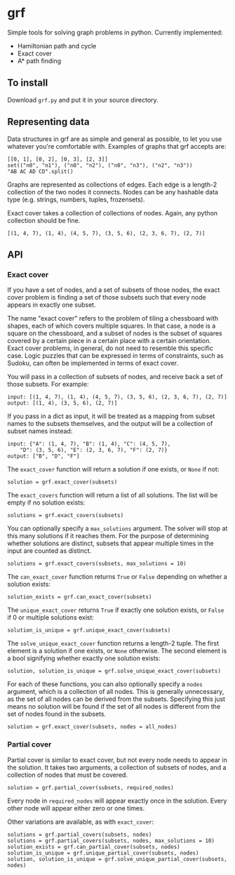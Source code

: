 # grf

Simple tools for solving graph problems in python. Currently implemented:

  * Hamiltonian path and cycle
  * Exact cover
  * A* path finding

## To install

Download `grf.py` and put it in your source directory.

## Representing data

Data structures in grf are as simple and general as possible, to let you use whatever you're comfortable with. Examples of graphs that grf accepts are:

    [[0, 1], [0, 2], [0, 3], [2, 3]]
    set(("n0", "n1"), ("n0", "n2"), ("n0", "n3"), ("n2", "n3"))
    "AB AC AD CD".split()

Graphs are represented as collections of edges. Each edge is a length-2 collection of the two nodes it connects. Nodes can be any hashable data type (e.g. strings, numbers, tuples, frozensets).

Exact cover takes a collection of collections of nodes. Again, any python collection should be fine.

    [(1, 4, 7), (1, 4), (4, 5, 7), (3, 5, 6), (2, 3, 6, 7), (2, 7)]

## API

### Exact cover

If you have a set of nodes, and a set of subsets of those nodes, the exact cover problem is finding a set of those subsets such that every node appears in exactly one subset.

The name "exact cover" refers to the problem of tiling a chessboard with shapes, each of which covers multiple squares. In that case, a node is a square on the chessboard, and a subset of nodes is the subset of squares covered by a certain piece in a certain place with a certain orientation. Exact cover problems, in general, do not need to resemble this specific case. Logic puzzles that can be expressed in terms of constraints, such as Sudoku, can often be implemented in terms of exact cover.

You will pass in a collection of subsets of nodes, and receive back a set of those subsets. For example:

	input: [(1, 4, 7), (1, 4), (4, 5, 7), (3, 5, 6), (2, 3, 6, 7), (2, 7)]
	output: [(1, 4), (3, 5, 6), (2, 7)]

If you pass in a dict as input, it will be treated as a mapping from subset names to the subsets themselves, and the output will be a collection of subset names instead:

	input: {"A": (1, 4, 7), "B": (1, 4), "C": (4, 5, 7),
		"D": (3, 5, 6), "E": (2, 3, 6, 7), "F": (2, 7)}
	output: ["B", "D", "F"]

The `exact_cover` function will return a solution if one exists, or `None` if not:

	solution = grf.exact_cover(subsets)

The `exact_covers` function will return a list of all solutions. The list will be empty if no solution exists:

	solutions = grf.exact_covers(subsets)

You can optionally specify a `max_solutions` argument. The solver will stop at this many solutions if it reaches them. For the purpose of determining whether solutions are distinct, subsets that appear multiple times in the input are counted as distinct.

	solutions = grf.exact_covers(subsets, max_solutions = 10)

The `can_exact_cover` function returns `True` or `False` depending on whether a solution exists:

	solution_exists = grf.can_exact_cover(subsets)

The `unique_exact_cover` returns `True` if exactly one solution exists, or `False` if 0 or multiple solutions exist:

	solution_is_unique = grf.unique_exact_cover(subsets)

The `solve_unique_exact_cover` function returns a length-2 tuple. The first element is a solution if one exists, or `None` otherwise. The second element is a bool signifying whether exactly one solution exists:

	solution, solution_is_unique = grf.solve_unique_exact_cover(subsets)

For each of these functions, you can also optionally specify a `nodes` argument, which is a collection of all nodes. This is generally unnecessary, as the set of all nodes can be derived from the subsets. Specifying this just means no solution will be found if the set of all nodes is different from the set of nodes found in the subsets.

	solution = grf.exact_cover(subsets, nodes = all_nodes)

### Partial cover

Partial cover is similar to exact cover, but not every node needs to appear in the solution. It takes two arguments, a collection of subsets of nodes, and a collection of nodes that must be covered.

	solution = grf.partial_cover(subsets, required_nodes)

Every node in `required_nodes` will appear exactly once in the solution. Every other node will appear either zero or one times.

Other variations are available, as with `exact_cover`:

	solutions = grf.partial_covers(subsets, nodes)
	solutions = grf.partial_covers(subsets, nodes, max_solutions = 10)
	solution_exists = grf.can_partial_cover(subsets, nodes)
	solution_is_unique = grf.unique_partial_cover(subsets, nodes)
	solution, solution_is_unique = grf.solve_unique_partial_cover(subsets, nodes)


